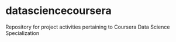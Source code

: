 # datasciencecoursera
Repository for project activities pertaining to Coursera Data Science Specialization
